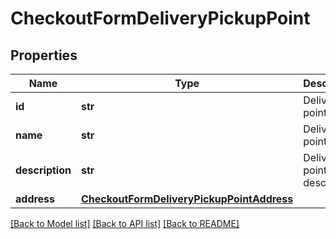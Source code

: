 # CheckoutFormDeliveryPickupPoint

## Properties
Name | Type | Description | Notes
------------ | ------------- | ------------- | -------------
**id** | **str** | Delivery point id | [optional] 
**name** | **str** | Delivery point name | [optional] 
**description** | **str** | Delivery point description | [optional] 
**address** | [**CheckoutFormDeliveryPickupPointAddress**](CheckoutFormDeliveryPickupPointAddress.md) |  | [optional] 

[[Back to Model list]](../README.md#documentation-for-models) [[Back to API list]](../README.md#documentation-for-api-endpoints) [[Back to README]](../README.md)


